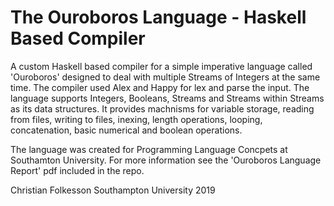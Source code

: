# The Ouroboros Language - Haskell Based Compiler

A custom Haskell based compiler for a simple imperative language called 'Ouroboros' designed to deal with multiple Streams of Integers at the same time. The compiler used Alex and Happy for lex and parse the input. The language supports Integers, Booleans, Streams and Streams within Streams as its data structures. It provides machnisms for variable storage, reading from files, writing to files, inexing, length operations, looping, concatenation, basic numerical and boolean operations.

The language was created for Programming Language Concpets at Southamton University. For more information see the 'Ouroboros Language Report' pdf included in the repo.

Christian Folkesson
Southampton University 2019
